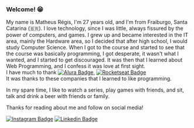 ### Welcome! 😁

My name is Matheus Régis, I'm 27 years old, and I'm from Fraiburgo, Santa Catarina (🇧🇷).
I love technology, since I was little, always fissured by the power of computers, and games.
I grew up and became interested in the IT area, mainly the Hardware area, so I decided that after high school, I would study Computer Science.
When I got to the course and started to see that the course was basically programming, I got desperate, it wasn't what I wanted, and I started to get discouraged.
It was then that I learned about Web Programming, and I confess it was love at first sight. <br>
I have much to thank [![Alura Badge](https://img.shields.io/badge/Alura-blue)](https://www.alura.com.br), 
[![Rocketseat Badge](https://img.shields.io/badge/Rockeseat-purple)](https://rocketseat.com.br/) <br>
It was thanks to these companies that I learned to like programming. <br>

In my spare time, I like to watch a series, play games with friends, and sit, talk and drink a beer with friends or family.

Thanks for reading about me and follow on social media!

[![Instagram Badge](https://img.shields.io/badge/-Instagram-1ca0f1?style=flat-square&labelColor=3ca0f1&logo=instagram&logoColor=white&link=https://www.instagram.com/matheustrai)](https://www.instagram.com/matheustrai/)
[![Linkedin Badge](https://img.shields.io/badge/-LinkedIn-blue?style=flat-square&logo=Linkedin&logoColor=white&link=https://www.linkedin.com/in/matheustrai)](https://www.linkedin.com/in/matheustrai/)
